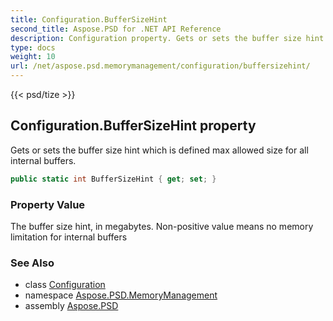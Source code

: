 ```yaml
---
title: Configuration.BufferSizeHint
second_title: Aspose.PSD for .NET API Reference
description: Configuration property. Gets or sets the buffer size hint which is defined max allowed size for all internal buffers
type: docs
weight: 10
url: /net/aspose.psd.memorymanagement/configuration/buffersizehint/
---
```

{{< psd/tize >}}
## Configuration.BufferSizeHint property

Gets or sets the buffer size hint which is defined max allowed size for all internal buffers.

```csharp
public static int BufferSizeHint { get; set; }
```

### Property Value

The buffer size hint, in megabytes. Non-positive value means no memory limitation for internal buffers

### See Also

* class [Configuration](../)
* namespace [Aspose.PSD.MemoryManagement](../../configuration/)
* assembly [Aspose.PSD](../../../)


